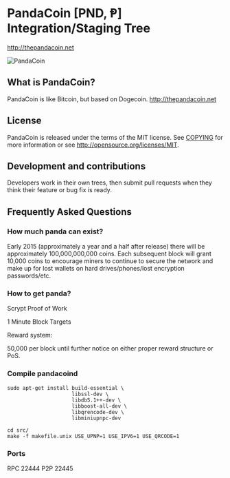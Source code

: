 # PandaCoin [PND, Ᵽ] Integration/Staging Tree
http://thepandacoin.net

![PandaCoin](http://i.imgur.com/IoZ3PAD.png)

## What is PandaCoin?
PandaCoin is like Bitcoin, but based on Dogecoin.
http://thepandacoin.net

## License
PandaCoin is released under the terms of the MIT license. See [COPYING](COPYING)
for more information or see http://opensource.org/licenses/MIT.

## Development and contributions
Developers work in their own trees, then submit pull requests when they think
their feature or bug fix is ready.

## Frequently Asked Questions

### How much panda can exist?
Early 2015 (approximately a year and a half after release) there will be approximately 100,000,000,000 coins.
Each subsequent block will grant 10,000 coins to encourage miners to continue to secure the network and make up for lost wallets on hard drives/phones/lost encryption passwords/etc.

### How to get panda?
Scrypt Proof of Work

1 Minute Block Targets

Reward system:

50,000 per block until further notice on either proper reward structure or PoS.

### Compile pandacoind

    sudo apt-get install build-essential \
                         libssl-dev \
                         libdb5.1++-dev \
                         libboost-all-dev \
                         libqrencode-dev \
                         libminiupnpc-dev

    cd src/
    make -f makefile.unix USE_UPNP=1 USE_IPV6=1 USE_QRCODE=1

### Ports
RPC 22444
P2P 22445
